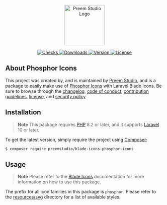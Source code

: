 <p align="center">
    <a href="https://preem.studio" target="_blank">
        <img src="https://raw.githubusercontent.com/PreemStudio/assets/main/logo-text.svg" width="128" alt="Preem Studio Logo" />
    </a>
</p>

<p align="center">
    <a href="https://github.com/PreemStudio/blade-icons-phosphor-icons/actions">
        <img src="https://badge.sh/github/check-runs/PreemStudio/blade-icons-phosphor-icons" alt="Checks" />
    </a>
    <a href="https://packagist.org/packages/preemstudio/blade-icons-phosphor-icons">
        <img src="https://badge.sh/packagist/downloads/PreemStudio/blade-icons-phosphor-icons" alt="Downloads" />
    </a>
    <a href="https://packagist.org/packages/preemstudio/blade-icons-phosphor-icons">
        <img src="https://badge.sh/packagist/version/PreemStudio/blade-icons-phosphor-icons" alt="Version" />
    </a>
    <a href="https://packagist.org/packages/preemstudio/blade-icons-phosphor-icons">
        <img src="https://badge.sh/packagist/license/PreemStudio/blade-icons-phosphor-icons" alt="License" />
    </a>
</p>

## About Phosphor Icons

This project was created by, and is maintained by [Preem Studio](https://github.com/PreemStudio), and is a package to easily make use of [Phosphor Icons](https://phosphoricons.com/) with Laravel Blade Icons. Be sure to browse through the [changelog](CHANGELOG.md), [code of conduct](.github/CODE_OF_CONDUCT.md), [contribution guidelines](.github/CONTRIBUTING.md), [license](LICENSE), and [security policy](.github/SECURITY.md).

## Installation

> **Note**
> This package requires [PHP](https://www.php.net/) 8.2 or later, and it supports [Laravel](https://laravel.com/) 10 or later.

To get the latest version, simply require the project using [Composer](https://getcomposer.org/):

```bash
$ composer require preemstudio/blade-icons-phosphor-icons
```

## Usage

> **Note**
> Please refer to the [Blade Icons](https://github.com/PreemStudio/blade-icons) documentation for more information on how to use this package.

The prefix for all icon families in this package is `phosphor`. Please refer to the [resources/svg](/resources/svg) directory for a list of available styles.
